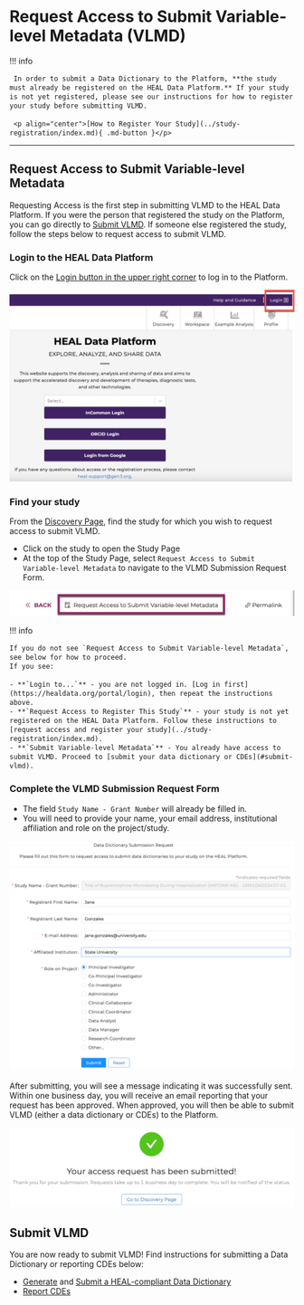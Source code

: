 # Request Access to Submit Variable-level Metadata (VLMD)

!!! info 

     In order to submit a Data Dictionary to the Platform, **the study must already be registered on the HEAL Data Platform.** If your study is not yet registered, please see our instructions for how to register your study before submitting VLMD.

     <p align="center">[How to Register Your Study](../study-registration/index.md){ .md-button }</p>

---

## Request Access to Submit Variable-level Metadata

Requesting Access is the first step in submitting VLMD to the HEAL Data Platform. If you were the person that registered the study on the Platform, you can go directly to [Submit VLMD](#submit-vlmd). If someone else registered the study, follow the steps below to request access to submit VLMD.

### Login to the HEAL Data Platform

Click on the [Login button in the upper right corner](https://healdata.org/portal/login) to log in to the Platform.  

<!-- If you want to play with sizing, you can use something like ![](../img/heal_login.png){: style="height:250px;width:534px"} -->
![HEAL login screenshot](../img/heal_login.png)

### Find your study

From the [Discovery Page](https://healdata.org/portal/discovery), find the study for which you wish to request access to submit VLMD.

- Click on the study to open the Study Page
- At the top of the Study Page, select `Request Access to Submit Variable-level Metadata` to navigate to the VLMD Submission Request Form.

![](../img/submit_vlmd_req_access_button.png)

!!! info

    If you do not see `Request Access to Submit Variable-level Metadata`, see below for how to proceed.  
    If you see:

    - **`Login to...`** - you are not logged in. [Log in first](https://healdata.org/portal/login), then repeat the instructions above.
    - **`Request Access to Register This Study`** - your study is not yet registered on the HEAL Data Platform. Follow these instructions to [request access and register your study](../study-registration/index.md).  
    - **`Submit Variable-level Metadata`** - You already have access to submit VLMD. Proceed to [submit your data dictionary or CDEs](#submit-vlmd). 

### Complete the VLMD Submission Request Form

- The field `Study Name - Grant Number` will already be filled in.
- You will need to provide your name, your email address, institutional affiliation and role on the project/study.

![](../img/submit_vlmd_req_access_form.png)

After submitting, you will see a message indicating it was successfully sent. Within one business day, you will receive an email reporting that your request has been approved. When approved, you will then be able to submit VLMD (either a data dictionary or CDEs) to the Platform.  

![](../img/submit_vlmd_req_access_popup.png)


## Submit VLMD

You are now ready to submit VLMD! Find instructions for submitting a Data Dictionary or reporting CDEs below:

* [Generate](vlmd_healdata_utils.md) and [Submit a HEAL-compliant Data Dictionary](vlmd_submission.md)
* [Report CDEs](vlmd_submit_CDE.md)